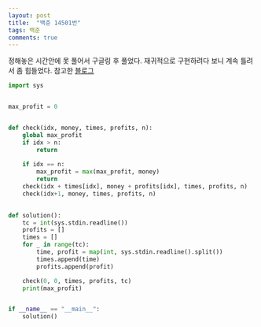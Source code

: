 ```yaml
---
layout: post
title:  "백준 14501번"
tags: 백준
comments: true
---
```


정해놓은 시간안에 못 풀어서 구글링 후 풀었다. 재귀적으로 구현하려다 보니 계속 틀려서 좀 힘들었다. 참고한 [블로그](https://zero-iron.tistory.com/14)

```python
import sys


max_profit = 0


def check(idx, money, times, profits, n):
    global max_profit
    if idx > n:
        return
    
    if idx == n:
        max_profit = max(max_profit, money)
        return
    check(idx + times[idx], money + profits[idx], times, profits, n)
    check(idx+1, money, times, profits, n)
  

def solution():
    tc = int(sys.stdin.readline())
    profits = []
    times = []
    for _ in range(tc):
        time, profit = map(int, sys.stdin.readline().split())
        times.append(time)
        profits.append(profit)

    check(0, 0, times, profits, tc)
    print(max_profit)


if __name__ == "__main__":
    solution()

```